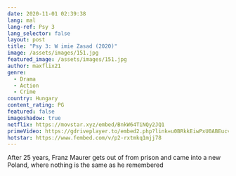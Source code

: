 ```yaml
---
date: 2020-11-01 02:39:38
lang: mal
lang-ref: Psy 3
lang_selector: false
layout: post
title: "Psy 3: W imie Zasad (2020)"
image: /assets/images/151.jpg
featured_image: /assets/images/151.jpg
author: maxflix21
genre:
  - Drama
  - Action
  - Crime
country: Hungary
content_rating: PG
featured: false
imageshadow: true
netflix: https://movstar.xyz/embed/BnkW64TiNQy2JQ1
primeVideo: https://gdriveplayer.to/embed2.php?link=u0BRkkEiwPxU0ABEucvzbQV9Hk16yD6RNw4eY89uhh5PO8vj4W4i4HSeFsYxsyxkI%252FySNgI%252FJdadoW%252B4Z03XMeAOxSsR7TfWXAvFNzShjTr0usMSCcaiA5i22IG55F%252FfxALx9zoDC7L6%252BNoxRI2%252BcCx3eXDHG1yTMSSp5k3NG%252B2SWp6evD64BVkm6T%252BAi8iWk%253D
hotstar: https://www.fembed.com/v/p2-rxtmkq1mjj78
---
```

After 25 years, Franz Maurer gets out of from prison and came into a new Poland, where nothing is the same as he remembered